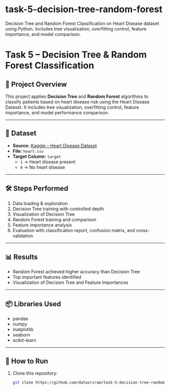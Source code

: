 # task-5-decision-tree-random-forest
Decision Tree and Random Forest Classification on Heart Disease dataset using Python. Includes tree visualization, overfitting control, feature importance, and model comparison.
# Task 5 – Decision Tree & Random Forest Classification

## 📌 Project Overview
This project applies **Decision Tree** and **Random Forest** algorithms to classify patients based on heart disease risk using the Heart Disease Dataset. It includes tree visualization, overfitting control, feature importance, and model performance comparison.

---

## 📂 Dataset
- **Source:** [Kaggle – Heart Disease Dataset](https://www.kaggle.com/datasets/johnsmith88/heart-disease-dataset)
- **File:** `heart.csv`
- **Target Column:** `target`  
  - `1` → Heart disease present  
  - `0` → No heart disease

---

## 🛠️ Steps Performed
1. Data loading & exploration
2. Decision Tree training with controlled depth
3. Visualization of Decision Tree
4. Random Forest training and comparison
5. Feature importance analysis
6. Evaluation with classification report, confusion matrix, and cross-validation

---

## 📊 Results
- Random Forest achieved higher accuracy than Decision Tree
- Top important features identified
- Visualization of Decision Tree and Feature Importances

---

## 📦 Libraries Used
- pandas
- numpy
- matplotlib
- seaborn
- scikit-learn

---

## 🚀 How to Run
1. Clone this repository:
   ```bash
   git clone https://github.com/datasriram/task-5-decision-tree-random-forest.git

